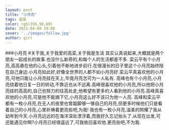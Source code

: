 ```yaml
---
layout: post
title: "小月亮"
tags: 高栾
color: rgb(255,90,89)
date: 2021-04-09 19:08
cover: '../images/follow.jpg'
author: girl
---
```

###小月亮
#关于我,关于我爱的高栾,关于我是生活
其实认真说起来,大概就是两个朋友一起成长的故事.也没什么新奇的,和每个人的生活都差不多.
栾云平有个小月亮,高高悬在他的心头,引着他不断地进步前行.在很漫长的日子里这个小月亮始终陪在自己身边.小月亮如此好,好像全世界的人都不如小月亮好.栾云平真喜欢他的小月亮,可他只能让小月亮挂在天上,毕竟月亮怎可为一人私有.
高峰也有个小月亮,小月亮绕着他日复一日的转动,不靠近也从不远离.高峰很喜欢他的小月亮,所以他把小月亮挂的高高的,自己也努力的往高处走,他希望有更多的人看到他的小月亮.高峰真喜欢他的小月亮,可是他不能摘下它,小月亮这么好不该只为他一人亮.
高峰和栾云平都有一枚小月亮,在无人的夜里也曾踮脚够一够自己的月亮,但更多时候他们只是看着自己的小月亮,心里祈祷着更亮些吧,为我!
我也有一枚小月亮,温柔的照耀了我从幼年到今天.小月亮远远的在海洋深处漂浮着,而我好久忘记抬头了.从现在出发,可还能遇见你啊?小月亮已经很遥远了,可我依旧喜欢他.更亮些吧,不为我.
